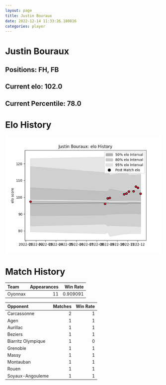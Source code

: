 ```yaml
---  
layout: page  
title: Justin Bouraux  
date: 2022-12-14 11:33:26.180816  
categories: player  
---
```

# Justin Bouraux

## Positions: FH, FB

## Current elo: 102.0

## Current Percentile: 78.0

# Elo History


![elo history](history_JustinBouraux.png)
# Match History


| Team    |   Appearances |   Win Rate |
|:--------|--------------:|-----------:|
| Oyonnax |            11 |   0.909091 |

| Opponent           |   Matches |   Win Rate |
|:-------------------|----------:|-----------:|
| Carcassonne        |         2 |          1 |
| Agen               |         1 |          1 |
| Aurillac           |         1 |          1 |
| Beziers            |         1 |          1 |
| Biarritz Olympique |         1 |          0 |
| Grenoble           |         1 |          1 |
| Massy              |         1 |          1 |
| Montauban          |         1 |          1 |
| Rouen              |         1 |          1 |
| Soyaux-Angouleme   |         1 |          1 |
